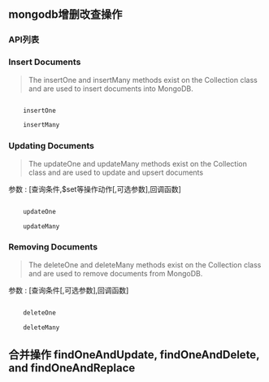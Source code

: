 ## mongodb增删改查操作

### API列表

### Insert Documents

> The insertOne and insertMany methods exist on the Collection class and are used to insert documents into MongoDB.

```bash

	insertOne

	insertMany

```


### Updating Documents

> The updateOne and updateMany methods exist on the Collection class and are used to update and upsert documents


参数 : [查询条件,$set等操作动作[,可选参数],回调函数]

```bash

	updateOne

	updateMany

```

### Removing Documents

> The deleteOne and deleteMany methods exist on the Collection class and are used to remove documents from MongoDB.


参数 : [查询条件[,可选参数],回调函数]

```bash

	deleteOne

	deleteMany

```

## 合并操作 findOneAndUpdate, findOneAndDelete, and findOneAndReplace



















